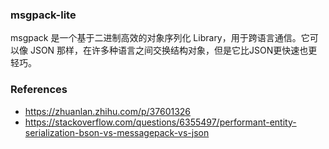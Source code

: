 ### msgpack-lite
msgpack 是一个基于二进制高效的对象序列化 Library，用于跨语言通信。它可以像 JSON 那样，在许多种语言之间交换结构对象，但是它比JSON更快速也更轻巧。

### References
- https://zhuanlan.zhihu.com/p/37601326
- https://stackoverflow.com/questions/6355497/performant-entity-serialization-bson-vs-messagepack-vs-json
